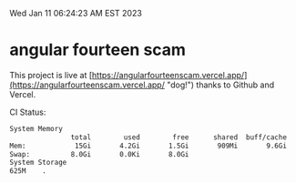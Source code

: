 Wed Jan 11 06:24:23 AM EST 2023

# angular fourteen scam


This project is live at [https://angularfourteenscam.vercel.app/](https://angularfourteenscam.vercel.app/ "dog!") thanks to Github and Vercel.

CI Status: 

```bash
System Memory
               total        used        free      shared  buff/cache   available
Mem:            15Gi       4.2Gi       1.5Gi       909Mi       9.6Gi       9.9Gi
Swap:          8.0Gi       0.0Ki       8.0Gi
System Storage
625M	.
```

